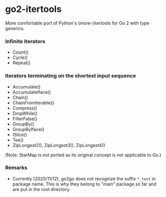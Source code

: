# go2-itertools

More comfortable port of Python's (more-)itertools for Go 2 with type generics.


### Infinite iterators

 - Count()
 - Cycle()
 - Repeat()


### Iterators terminating on the shortest input sequence

 - Accumulate()
 - AccumulateIface()
 - Chain()
 - ChainFromIterable()
 - Compress()
 - DropWhile()
 - FilterFalse()
 - GroupBy()
 - GroupByIface()
 - ISlice()
 - Tee()
 - ZipLongest2(), ZipLongest3(), ZipLongest4()

(Note: StarMap is not ported as its original concept is not applicable to Go.)


### Remarks

 - Currently (2020/11/12), go2go does not recognize the suffix `*_test` in package name. This is why they belong to "main" package so far and are put in the root directory.
